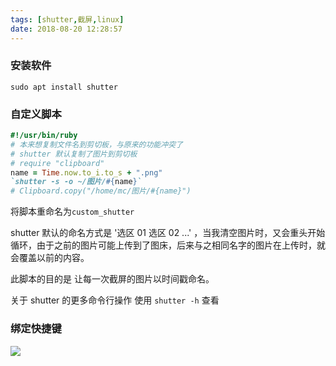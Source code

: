 ```yaml
---
tags: [shutter,截屏,linux]
date: 2018-08-20 12:28:57
---
```


### 安装软件

`sudo apt install shutter`

### 自定义脚本

```ruby
#!/usr/bin/ruby
# 本来想复制文件名到剪切板，与原来的功能冲突了
# shutter 默认复制了图片到剪切板
# require "clipboard"
name = Time.now.to_i.to_s + ".png"
`shutter -s -o ~/图片/#{name}`
# Clipboard.copy("/home/mc/图片/#{name}")
```

将脚本重命名为`custom_shutter`

shutter 默认的命名方式是 '选区 01 选区 02 ...' ，当我清空图片时，又会重头开始循环，由于之前的图片可能上传到了图床，后来与之相同名字的图片在上传时，就会覆盖以前的内容。

此脚本的目的是 让每一次截屏的图片以时间戳命名。

关于 shutter 的更多命令行操作 使用 `shutter -h` 查看

### 绑定快捷键

![](http://ogbkru1bq.bkt.clouddn.com/1534739826.png)
